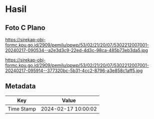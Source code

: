 # Hasil

## Foto C Plano

https://sirekap-obj-formc.kpu.go.id/2909/pemilu/ppwp/53/02/21/20/07/5302212007001-20240217-090534--a2e3d3c9-22ed-4d3c-98ca-485b73eb3da5.jpg

https://sirekap-obj-formc.kpu.go.id/2909/pemilu/ppwp/53/02/21/20/07/5302212007001-20240217-095914--377320bc-5b31-4cc2-8796-a3e858c1aff5.jpg


## Metadata

| Key        | Value               |
| ---------- | ------------------- |
| Time Stamp | 2024-02-17 10:00:02 |



